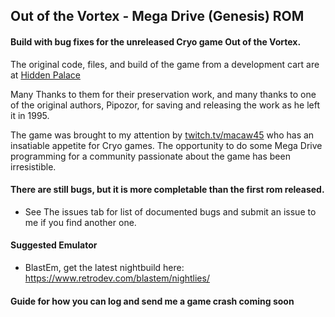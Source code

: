 ## Out of the Vortex - Mega Drive (Genesis) ROM
#### Build with bug fixes for the unreleased Cryo game Out of the Vortex.

The original code, files, and build of the game from a development cart are at [Hidden Palace](https://hiddenpalace.org/News/Vanished_without_a_Trace_-_Out_of_the_Vortex_for_the_Sega_Mega_Drive)

Many Thanks to them for their preservation work, and many thanks to one of the original authors, Pipozor, for saving and releasing the work as he left it in 1995.

The game was brought to my attention by [twitch.tv/macaw45](twitch.tv/macaw45) who has an insatiable appetite for Cryo games. The opportunity to do some Mega Drive programming for a community passionate about the game has been irresistible.

#### There are still bugs, but it is more completable than the first rom released. 
  - See The issues tab for list of documented bugs and submit an issue to me if you find another one.

#### Suggested Emulator
  - BlastEm, get the latest nightbuild here: https://www.retrodev.com/blastem/nightlies/

#### Guide for how you can log and send me a game crash coming soon
